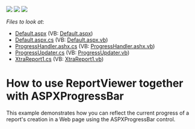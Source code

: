 <!-- default badges list -->
![](https://img.shields.io/endpoint?url=https://codecentral.devexpress.com/api/v1/VersionRange/128604026/11.1.4%2B)
[![](https://img.shields.io/badge/Open_in_DevExpress_Support_Center-FF7200?style=flat-square&logo=DevExpress&logoColor=white)](https://supportcenter.devexpress.com/ticket/details/E2859)
[![](https://img.shields.io/badge/📖_How_to_use_DevExpress_Examples-e9f6fc?style=flat-square)](https://docs.devexpress.com/GeneralInformation/403183)
<!-- default badges end -->
<!-- default file list -->
*Files to look at*:

* [Default.aspx](./CS/XtraReportProgress/Default.aspx) (VB: [Default.aspx](./VB/XtraReportProgress/Default.aspx))
* [Default.aspx.cs](./CS/XtraReportProgress/Default.aspx.cs) (VB: [Default.aspx.vb](./VB/XtraReportProgress/Default.aspx.vb))
* [ProgressHandler.ashx.cs](./CS/XtraReportProgress/ProgressHandler.ashx.cs) (VB: [ProgressHandler.ashx.vb](./VB/XtraReportProgress/ProgressHandler.ashx.vb))
* [ProgressUpdater.cs](./CS/XtraReportProgress/ProgressUpdater.cs) (VB: [ProgressUpdater.vb](./VB/XtraReportProgress/ProgressUpdater.vb))
* [XtraReport1.cs](./CS/XtraReportProgress/XtraReport1.cs) (VB: [XtraReport1.vb](./VB/XtraReportProgress/XtraReport1.vb))
<!-- default file list end -->
# How to use ReportViewer together with ASPXProgressBar


<p>This example demonstrates how you can reflect the current progress of a report's creation in a Web page using the ASPXProgressBar control.</p>

<br/>


